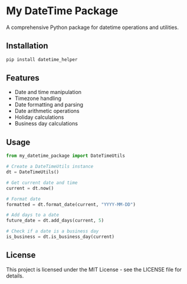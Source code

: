 # My DateTime Package

A comprehensive Python package for datetime operations and utilities.

## Installation

```bash
pip install datetime_helper
```

## Features

- Date and time manipulation
- Timezone handling
- Date formatting and parsing
- Date arithmetic operations
- Holiday calculations
- Business day calculations

## Usage

```python
from my_datetime_package import DateTimeUtils

# Create a DateTimeUtils instance
dt = DateTimeUtils()

# Get current date and time
current = dt.now()

# Format date
formatted = dt.format_date(current, "YYYY-MM-DD")

# Add days to a date
future_date = dt.add_days(current, 5)

# Check if a date is a business day
is_business = dt.is_business_day(current)
```

## License

This project is licensed under the MIT License - see the LICENSE file for details. 